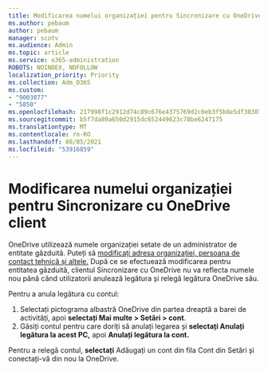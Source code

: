 ```yaml
---
title: Modificarea numelui organizației pentru Sincronizare cu OneDrive client
ms.author: pebaum
author: pebaum
manager: scotv
ms.audience: Admin
ms.topic: article
ms.service: o365-administration
ROBOTS: NOINDEX, NOFOLLOW
localization_priority: Priority
ms.collection: Adm_O365
ms.custom:
- "9003077"
- "5850"
ms.openlocfilehash: 217998f1c2912d74c89c676e4375769d2c0eb3f5b8e5df303071bc3c51ef74d5
ms.sourcegitcommit: b5f7da89a650d2915dc652449623c78be6247175
ms.translationtype: MT
ms.contentlocale: ro-RO
ms.lasthandoff: 08/05/2021
ms.locfileid: "53916859"
---
```

# <a name="change-the-organization-name-for-the-onedrive-sync-client"></a>Modificarea numelui organizației pentru Sincronizare cu OneDrive client

OneDrive utilizează numele organizației setate de un administrator de entitate găzduită.  Puteți să [modificați adresa organizației, persoana de contact tehnică și altele.](https://docs.microsoft.com/microsoft-365/admin/manage/change-address-contact-and-more) După ce se efectuează modificarea pentru entitatea găzduită, clientul Sincronizare cu OneDrive nu va reflecta numele nou până când utilizatorii anulează legătura și relegă legătura OneDrive său.

Pentru a anula legătura cu contul:

1. Selectați pictograma albastră OneDrive din partea dreaptă a barei de activități, apoi **selectați Mai multe > Setări > cont**.
2. Găsiți contul pentru care doriți să anulați legarea și **selectați Anulați legătura la acest PC,** apoi **Anulați legătura la cont.**

Pentru a relegă contul, **selectați** Adăugați un cont din fila Cont din Setări și conectați-vă din nou la OneDrive. 